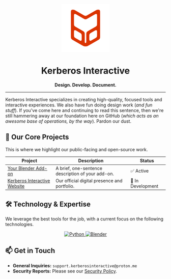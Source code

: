<div align="center">
  <img src="KI_Logo_496px.png" alt="Kerberos Interactive Logo" width="150"/>
  <h1>Kerberos Interactive</h1>
  <p><b>Design. Develop. Document.</b></p>
</div>

---

Kerberos Interactive specializes in creating high-quality, focused tools and interactive experiences. We also have fun doing design work (*and fun stuff*). If you've come here and continuing to read this sentence, then we're still hammering away at our foundation here on GitHub (*which acts as an awesome base of operations, by the way*). Pardon our dust.

## 🔭 Our Core Projects

This is where we highlight our public-facing and open-source work.

| Project                                    | Description                                        | Status      |
| ------------------------------------------ | -------------------------------------------------- | ----------- |
| [Your Blender Add-on][link-to-addon]       | A brief, one-sentence description of your add-on.  | ✅ Active   |
| [Kerberos Interactive Website][link-to-web]| Our official digital presence and portfolio.       | 🚧 In Development |

[link-to-addon]: https://github.com/Kerberos-Interactive/your-product-repo-name
[link-to-web]: https://github.com/Kerberos-Interactive/KI-Website

## 🛠️ Technology & Expertise

We leverage the best tools for the job, with a current focus on the following technologies.

<p align="center">
  <a href="https://www.python.org" target="_blank" rel="noreferrer">
    <img src="https://img.shields.io/badge/Python-3776AB?style=for-the-badge&logo=python&logoColor=white" alt="Python"/>
  </a>
  <a href="https://www.blender.org" target="_blank" rel="noreferrer">
    <img src="https://img.shields.io/badge/Blender-F5792A?style=for-the-badge&logo=blender&logoColor=white" alt="Blender"/>
  </a>
  </p>

## 📫 Get in Touch

* **General Inquiries:** `support.kerberosinteractive@proton.me`
* **Security Reports:** Please see our [Security Policy](../SECURITY.md).
